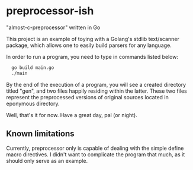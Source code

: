 # preprocessor-ish
"almost-c-preprocessor" written in Go

This project is an example of toying with a Golang's stdlib text/scanner package, which allows one to easily build parsers for any language. 

In order to run a program, you need to type in commands listed below:
```bash
  go build main.go
  ./main
```
By the end of the execution of a program, you will see a created directory titled "gen", and two files happily residing within the latter. These two files
represent the preprocessed versions of original sources located in eponymous directory.  

Well, that's it for now. Have a great day, pal (or night). 

## Known limitations

Currently, preprocessor only is capable of dealing with the simple define macro directives. I didn't want to complicate the program that much, as 
it should only serve as an example.  

